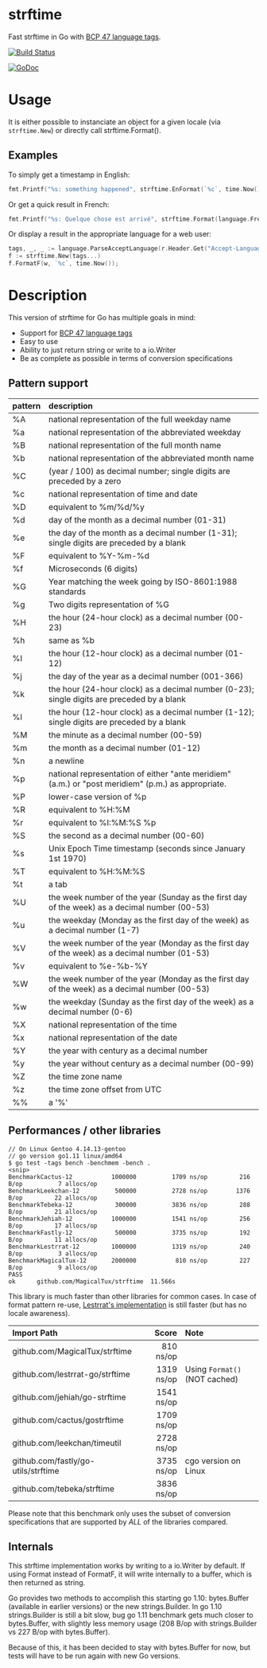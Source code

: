 # strftime

Fast strftime in Go with [BCP 47 language tags](https://golang.org/x/text/language).

[![Build Status](https://travis-ci.org/MagicalTux/strftime.png?branch=master)](https://travis-ci.org/MagicalTux/strftime)

[![GoDoc](https://godoc.org/github.com/MagicalTux/strftime?status.svg)](https://godoc.org/github.com/MagicalTux/strftime)

# Usage

It is either possible to instanciate an object for a given locale (via `strftime.New`) or directly call strftime.Format().

## Examples

To simply get a timestamp in English:

```go
fmt.Printf("%s: something happened", strftime.EnFormat(`%c`, time.Now()));
```

Or get a quick result in French:

```go
fmt.Printf("%s: Quelque chose est arrivé", strftime.Format(language.French, `%c`, time.Now()));
```

Or display a result in the appropriate language for a web user:

```go
tags, _, _ := language.ParseAcceptLanguage(r.Header.Get("Accept-Language"))
f := strftime.New(tags...)
f.FormatF(w, `%c`, time.Now());
```

# Description

This version of strftime for Go has multiple goals in mind:

* Support for [BCP 47 language tags](https://golang.org/x/text/language)
* Easy to use
* Ability to just return string or write to a io.Writer
* Be as complete as possible in terms of conversion specifications

## Pattern support

| pattern | description |
|:--------|:------------|
| %A      | national representation of the full weekday name |
| %a      | national representation of the abbreviated weekday |
| %B      | national representation of the full month name |
| %b      | national representation of the abbreviated month name |
| %C      | (year / 100) as decimal number; single digits are preceded by a zero |
| %c      | national representation of time and date |
| %D      | equivalent to %m/%d/%y |
| %d      | day of the month as a decimal number (01-31) |
| %e      | the day of the month as a decimal number (1-31); single digits are preceded by a blank |
| %F      | equivalent to %Y-%m-%d |
| %f      | Microseconds (6 digits) |
| %G      | Year matching the week going by ISO-8601:1988 standards |
| %g      | Two digits representation of %G |
| %H      | the hour (24-hour clock) as a decimal number (00-23) |
| %h      | same as %b |
| %I      | the hour (12-hour clock) as a decimal number (01-12) |
| %j      | the day of the year as a decimal number (001-366) |
| %k      | the hour (24-hour clock) as a decimal number (0-23); single digits are preceded by a blank |
| %l      | the hour (12-hour clock) as a decimal number (1-12); single digits are preceded by a blank |
| %M      | the minute as a decimal number (00-59) |
| %m      | the month as a decimal number (01-12) |
| %n      | a newline |
| %p      | national representation of either "ante meridiem" (a.m.)  or "post meridiem" (p.m.)  as appropriate. |
| %P      | lower-case version of %p |
| %R      | equivalent to %H:%M |
| %r      | equivalent to %I:%M:%S %p |
| %S      | the second as a decimal number (00-60) |
| %s      | Unix Epoch Time timestamp (seconds since January 1st 1970) |
| %T      | equivalent to %H:%M:%S |
| %t      | a tab |
| %U      | the week number of the year (Sunday as the first day of the week) as a decimal number (00-53) |
| %u      | the weekday (Monday as the first day of the week) as a decimal number (1-7) |
| %V      | the week number of the year (Monday as the first day of the week) as a decimal number (01-53) |
| %v      | equivalent to %e-%b-%Y |
| %W      | the week number of the year (Monday as the first day of the week) as a decimal number (00-53) |
| %w      | the weekday (Sunday as the first day of the week) as a decimal number (0-6) |
| %X      | national representation of the time |
| %x      | national representation of the date |
| %Y      | the year with century as a decimal number |
| %y      | the year without century as a decimal number (00-99) |
| %Z      | the time zone name |
| %z      | the time zone offset from UTC |
| %%      | a '%' |

## Performances / other libraries

```
// On Linux Gentoo 4.14.13-gentoo
// go version go1.11 linux/amd64
$ go test -tags bench -benchmem -bench .
<snip>
BenchmarkCactus-12        	 1000000	      1709 ns/op	     216 B/op	       7 allocs/op
BenchmarkLeekchan-12      	  500000	      2728 ns/op	    1376 B/op	      22 allocs/op
BenchmarkTebeka-12        	  300000	      3836 ns/op	     288 B/op	      21 allocs/op
BenchmarkJehiah-12        	 1000000	      1541 ns/op	     256 B/op	      17 allocs/op
BenchmarkFastly-12        	  500000	      3735 ns/op	     192 B/op	      11 allocs/op
BenchmarkLestrrat-12      	 1000000	      1319 ns/op	     240 B/op	       3 allocs/op
BenchmarkMagicalTux-12    	 2000000	       810 ns/op	     227 B/op	       9 allocs/op
PASS
ok  	github.com/MagicalTux/strftime	11.566s
```

This library is much faster than other libraries for common cases. In case of format pattern re-use, [Lestrrat's implementation](https://github.com/lestrrat-go/strftime) is still faster (but has no locale awareness).

| Import Path                         | Score      | Note                            |
|:------------------------------------|-----------:|:--------------------------------|
| github.com/MagicalTux/strftime      | 810 ns/op  |                                 |
| github.com/lestrrat-go/strftime     | 1319 ns/op | Using `Format()` (NOT cached)   |
| github.com/jehiah/go-strftime       | 1541 ns/op |                                 |
| github.com/cactus/gostrftime        | 1709 ns/op |                                 |
| github.com/leekchan/timeutil        | 2728 ns/op |                                 |
| github.com/fastly/go-utils/strftime | 3735 ns/op | cgo version on Linux            |
| github.com/tebeka/strftime          | 3836 ns/op |                                 |

Please note that this benchmark only uses the subset of conversion specifications that are supported by *ALL* of the libraries compared.

## Internals

This strftime implementation works by writing to a io.Writer by default. If using Format instead of FormatF, it will write internally to a buffer, which is then returned as string.

Go provides two methods to accomplish this starting go 1.10: bytes.Buffer (available in earlier versions) or the new strings.Builder. In go 1.10 strings.Builder is still a bit slow, bug go 1.11 benchmark gets much closer to bytes.Buffer, with slightly less memory usage (208 B/op with strings.Builder vs 227 B/op with bytes.Buffer).

Because of this, it has been decided to stay with bytes.Buffer for now, but tests will have to be run again with new Go versions.
